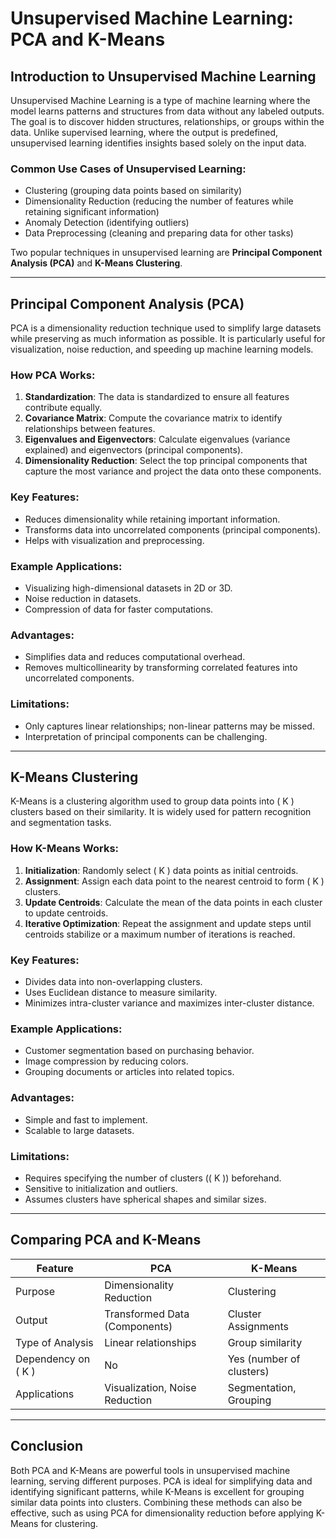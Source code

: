 # Unsupervised Machine Learning: PCA and K-Means

## Introduction to Unsupervised Machine Learning
Unsupervised Machine Learning is a type of machine learning where the model learns patterns and structures from data without any labeled outputs. The goal is to discover hidden structures, relationships, or groups within the data. Unlike supervised learning, where the output is predefined, unsupervised learning identifies insights based solely on the input data.

### Common Use Cases of Unsupervised Learning:
- Clustering (grouping data points based on similarity)
- Dimensionality Reduction (reducing the number of features while retaining significant information)
- Anomaly Detection (identifying outliers)
- Data Preprocessing (cleaning and preparing data for other tasks)

Two popular techniques in unsupervised learning are **Principal Component Analysis (PCA)** and **K-Means Clustering**.

---

## Principal Component Analysis (PCA)
PCA is a dimensionality reduction technique used to simplify large datasets while preserving as much information as possible. It is particularly useful for visualization, noise reduction, and speeding up machine learning models.

### How PCA Works:
1. **Standardization**: The data is standardized to ensure all features contribute equally.
2. **Covariance Matrix**: Compute the covariance matrix to identify relationships between features.
3. **Eigenvalues and Eigenvectors**: Calculate eigenvalues (variance explained) and eigenvectors (principal components).
4. **Dimensionality Reduction**: Select the top principal components that capture the most variance and project the data onto these components.

### Key Features:
- Reduces dimensionality while retaining important information.
- Transforms data into uncorrelated components (principal components).
- Helps with visualization and preprocessing.

### Example Applications:
- Visualizing high-dimensional datasets in 2D or 3D.
- Noise reduction in datasets.
- Compression of data for faster computations.

### Advantages:
- Simplifies data and reduces computational overhead.
- Removes multicollinearity by transforming correlated features into uncorrelated components.

### Limitations:
- Only captures linear relationships; non-linear patterns may be missed.
- Interpretation of principal components can be challenging.

---

## K-Means Clustering
K-Means is a clustering algorithm used to group data points into \( K \) clusters based on their similarity. It is widely used for pattern recognition and segmentation tasks.

### How K-Means Works:
1. **Initialization**: Randomly select \( K \) data points as initial centroids.
2. **Assignment**: Assign each data point to the nearest centroid to form \( K \) clusters.
3. **Update Centroids**: Calculate the mean of the data points in each cluster to update centroids.
4. **Iterative Optimization**: Repeat the assignment and update steps until centroids stabilize or a maximum number of iterations is reached.

### Key Features:
- Divides data into non-overlapping clusters.
- Uses Euclidean distance to measure similarity.
- Minimizes intra-cluster variance and maximizes inter-cluster distance.

### Example Applications:
- Customer segmentation based on purchasing behavior.
- Image compression by reducing colors.
- Grouping documents or articles into related topics.

### Advantages:
- Simple and fast to implement.
- Scalable to large datasets.

### Limitations:
- Requires specifying the number of clusters (\( K \)) beforehand.
- Sensitive to initialization and outliers.
- Assumes clusters have spherical shapes and similar sizes.

---

## Comparing PCA and K-Means
| Feature                    | PCA                         | K-Means                     |
|----------------------------|-----------------------------|-----------------------------|
| Purpose                   | Dimensionality Reduction   | Clustering                  |
| Output                    | Transformed Data (Components) | Cluster Assignments         |
| Type of Analysis          | Linear relationships        | Group similarity            |
| Dependency on \( K \)      | No                         | Yes (number of clusters)    |
| Applications              | Visualization, Noise Reduction | Segmentation, Grouping     |

---

## Conclusion
Both PCA and K-Means are powerful tools in unsupervised machine learning, serving different purposes. PCA is ideal for simplifying data and identifying significant patterns, while K-Means is excellent for grouping similar data points into clusters. Combining these methods can also be effective, such as using PCA for dimensionality reduction before applying K-Means for clustering.
